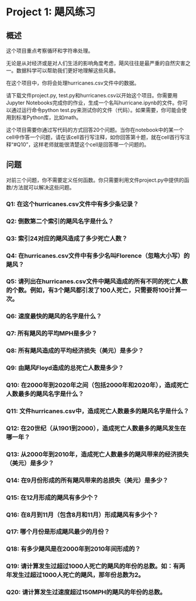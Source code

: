 # Project 1: 飓风练习

## 概述

这个项目重点考察循环和字符串处理。

无论是从对经济或是对人们生活的影响角度考虑，飓风往往是最严重的自然灾害之一。数据科学可以帮助我们更好地理解这些风暴。

在这个项目中，你将会处理hurricanes.csv文件中的数据。

请下载文件project.py, test.py和hurricanes.csv以开始这个项目。你需要用Jupyter Notebooks完成你的作业，生成一个名叫hurricane.ipynb的文件。你可以通过运行命令python test.py来测试你的文件（代码）。如果需要，你可能会使用到标准Python库，比如math。

这个项目需要你通过写代码的方式回答20个问题。当你在notebook中的某一个cell中作答一个问题，请在该cell首行写注释，如你回答第十题，就在cell首行写注释“#Q10”，这样老师就能很清楚这个cell是回答哪一个问题的。

## 问题

对前三个问题，你不需要定义任何函数。你只需要利用文件project.py中提供的函数/方法就可以解决这些问题。

### Q1: 在这个hurricanes.csv文件中有多少条记录？

### Q2: 倒数第二个索引的飓风名字是什么？

### Q3: 索引24对应的飓风造成了多少死亡人数？

### Q4: 在hurricanes.csv文件中有多少名叫Florence（忽略大小写）的飓风？

### Q5: 请列出在hurricanes.csv文件中飓风造成的所有不同的死亡人数的个数。例如，有3个飓风都引发了100人死亡，只需要将100计算一次。

### Q6: 速度最快的飓风的名字是什么？

### Q7: 所有飓风的平均MPH是多少？

### Q8: 所有飓风造成的平均经济损失（美元）是多少？

### Q9: 由飓风Floyd造成的总死亡人数是多少？

### Q10: 在2000年到2020年之间（包括2000年和2020年），造成死亡人数最多的飓风名字是什么？

### Q11: 文件hurricanes.csv中，造成死亡人数最多的飓风名字是什么？

### Q12: 在20世纪（从1901到2000），造成死亡人数最多的飓风发生在哪一年？

### Q13: 从2000年到2010年，造成死亡人数最多的飓风带来的经济损失（美元）是多少？

### Q14: 在9月份形成的所有飓风带来的总损失（美元）是多少？

### Q15: 在12月形成的飓风有多少个？

### Q16: 在8月到11月（包含8月和11月）形成飓风有多少个？

### Q17: 哪个月份是形成飓风最少的月份？

### Q18: 有多少飓风是在2000年到2010年间形成的？

### Q19: 请计算发生过超过1000人死亡的飓风的年份的总数。如：有两年发生过超过1000人死亡的飓风，那年份总数为2。

### Q20: 请计算发生过速度超过150MPH的飓风的年份的总数。
